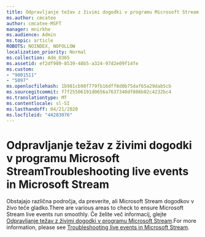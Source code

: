 ```yaml
---
title: Odpravljanje težav z živimi dogodki v programu Microsoft Stream
ms.author: cmcatee
author: cmcatee-MSFT
manager: mnirkhe
ms.audience: Admin
ms.topic: article
ROBOTS: NOINDEX, NOFOLLOW
localization_priority: Normal
ms.collection: Adm_O365
ms.assetid: ef2df989-8539-48b5-a324-97d2e09f14fe
ms.custom:
- "9001511"
- "5097"
ms.openlocfilehash: 1b981cb98f779fb16dff8d0b75daf65a29dab5cb
ms.sourcegitcommit: f7f25506191d0656a7637340df806b82c4232bc4
ms.translationtype: MT
ms.contentlocale: sl-SI
ms.lasthandoff: 04/21/2020
ms.locfileid: "44283076"
---
```

# <a name="troubleshooting-live-events-in-microsoft-stream"></a><span data-ttu-id="6af9a-102">Odpravljanje težav z živimi dogodki v programu Microsoft Stream</span><span class="sxs-lookup"><span data-stu-id="6af9a-102">Troubleshooting live events in Microsoft Stream</span></span>

<span data-ttu-id="6af9a-103">Obstajajo različna področja, da preverite, ali Microsoft Stream dogodkov v živo teče gladko.</span><span class="sxs-lookup"><span data-stu-id="6af9a-103">There are various areas to check to ensure Microsoft Stream live events run smoothly.</span></span> <span data-ttu-id="6af9a-104">Če želite več informacij, glejte [Odpravljanje težav z živimi dogodki v programu Microsoft Stream](https://docs.microsoft.com/stream/live-event-troubleshooting).</span><span class="sxs-lookup"><span data-stu-id="6af9a-104">For more information, please see [Troubleshooting live events in Microsoft Stream](https://docs.microsoft.com/stream/live-event-troubleshooting).</span></span>
